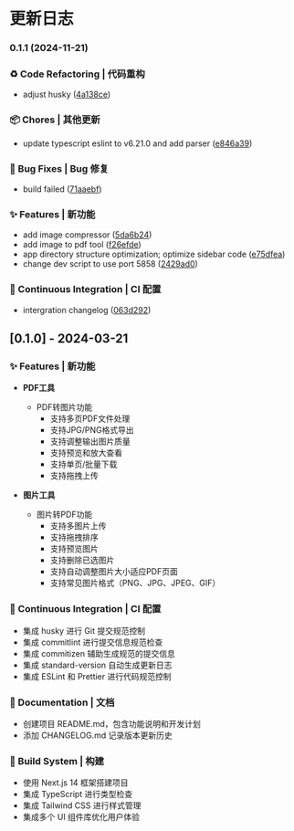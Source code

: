 # 更新日志

### 0.1.1 (2024-11-21)

### ♻️ Code Refactoring | 代码重构

- adjust husky ([4a138ce](https://github.com/faiz-gear/ToolifyMe/commit/4a138ce8d8882e9752aa587865e7f15808c73198))

### 📦 Chores | 其他更新

- update typescript eslint to v6.21.0 and add parser ([e846a39](https://github.com/faiz-gear/ToolifyMe/commit/e846a39ec2701c9cb5dd8feef062b95fddbf49a2))

### 🐛 Bug Fixes | Bug 修复

- build failed ([71aaebf](https://github.com/faiz-gear/ToolifyMe/commit/71aaebf564cea643b7fe85e1fa49007675dd8b2f))

### ✨ Features | 新功能

- add image compressor ([5da6b24](https://github.com/faiz-gear/ToolifyMe/commit/5da6b244f08a4945aec6047784aab41923a62a6f))
- add image to pdf tool ([f26efde](https://github.com/faiz-gear/ToolifyMe/commit/f26efde9bdf3cd9715e98925107a83347ae05396))
- app directory structure optimization; optimize sidebar code ([e75dfea](https://github.com/faiz-gear/ToolifyMe/commit/e75dfea2d4098fa37de70c0e6d5f0e99efdbd4a2))
- change dev script to use port 5858 ([2429ad0](https://github.com/faiz-gear/ToolifyMe/commit/2429ad09327d81484374c5ff6d09723476c58385))

### 🔧 Continuous Integration | CI 配置

- intergration changelog ([063d292](https://github.com/faiz-gear/ToolifyMe/commit/063d292b1a0e5b44435d629568243ebc93c49886))

## [0.1.0] - 2024-03-21

### ✨ Features | 新功能

- **PDF工具**

  - PDF转图片功能
    - 支持多页PDF文件处理
    - 支持JPG/PNG格式导出
    - 支持调整输出图片质量
    - 支持预览和放大查看
    - 支持单页/批量下载
    - 支持拖拽上传

- **图片工具**
  - 图片转PDF功能
    - 支持多图片上传
    - 支持拖拽排序
    - 支持预览图片
    - 支持删除已选图片
    - 支持自动调整图片大小适应PDF页面
    - 支持常见图片格式（PNG、JPG、JPEG、GIF）

### 🔧 Continuous Integration | CI 配置

- 集成 husky 进行 Git 提交规范控制
- 集成 commitlint 进行提交信息规范检查
- 集成 commitizen 辅助生成规范的提交信息
- 集成 standard-version 自动生成更新日志
- 集成 ESLint 和 Prettier 进行代码规范控制

### 📝 Documentation | 文档

- 创建项目 README.md，包含功能说明和开发计划
- 添加 CHANGELOG.md 记录版本更新历史

### 👷 Build System | 构建

- 使用 Next.js 14 框架搭建项目
- 集成 TypeScript 进行类型检查
- 集成 Tailwind CSS 进行样式管理
- 集成多个 UI 组件库优化用户体验
